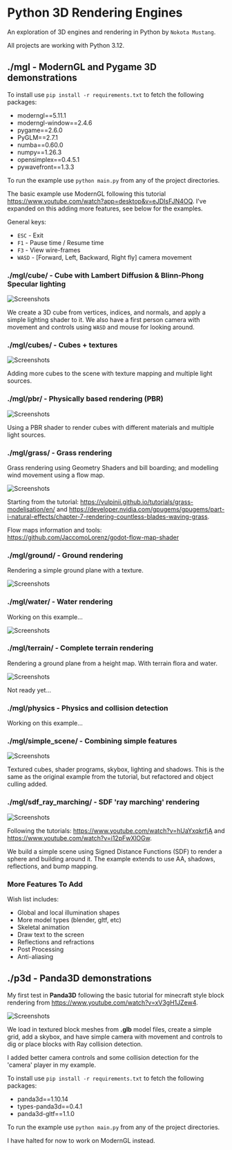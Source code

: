 # Python 3D Rendering Engines

An exploration of 3D engines and rendering in Python by `Nokota Mustang`.

All projects are working with Python 3.12.

## ./mgl - ModernGL and Pygame 3D demonstrations

To install use `pip install -r requirements.txt` to fetch the following packages:

-   moderngl==5.11.1
-   moderngl-window==2.4.6
-   pygame==2.6.0
-   PyGLM==2.7.1
-   numba==0.60.0
-   numpy==1.26.3
-   opensimplex==0.4.5.1
-   pywavefront==1.3.3

To run the example use `python main.py` from any of the project directories.

The basic example use ModernGL following this tutorial <https://www.youtube.com/watch?app=desktop&v=eJDIsFJN4OQ>. I've expanded on this adding more features, see below for the examples.

General keys:

-   `ESC` - Exit
-   `F1` - Pause time / Resume time
-   `F3` - View wire-frames
-   `WASD` - [Forward, Left, Backward, Right fly] camera movement

### ./mgl/cube/ - Cube with Lambert Diffusion & Blinn-Phong Specular lighting

![Screenshots](./screenshots/moderngl_0.PNG)

We create a 3D cube from vertices, indices, and normals, and apply a simple lighting shader to it. We also have a first person camera with movement and controls using `WASD` and mouse for looking around.

### ./mgl/cubes/ - Cubes + textures

![Screenshots](./screenshots/moderngl_3.PNG)

Adding more cubes to the scene with texture mapping and multiple light sources.

### ./mgl/pbr/ - Physically based rendering (PBR)

![Screenshots](./screenshots/mgl_pbr.PNG)

Using a PBR shader to render cubes with different materials and multiple light sources.

### ./mgl/grass/ - Grass rendering

Grass rendering using Geometry Shaders and bill boarding; and modelling wind movement using a flow map.

![Screenshots](./screenshots/mgl_grass1.PNG)

Starting from the tutorial: <https://vulpinii.github.io/tutorials/grass-modelisation/en/> and <https://developer.nvidia.com/gpugems/gpugems/part-i-natural-effects/chapter-7-rendering-countless-blades-waving-grass>.

Flow maps information and tools: <https://github.com/JaccomoLorenz/godot-flow-map-shader>

### ./mgl/ground/ - Ground rendering

Rendering a simple ground plane with a texture.

![Screenshots](./screenshots/mgl_ground1.PNG)

### ./mgl/water/ - Water rendering

Working on this example...

![Screenshots](./screenshots/mgl_water1.PNG)

### ./mgl/terrain/ - Complete terrain rendering

Rendering a ground plane from a height map. With terrain flora and water.

![Screenshots](./screenshots/mgl_terrain1.PNG)

Not ready yet...

### ./mgl/physics - Physics and collision detection

Working on this example...

### ./mgl/simple_scene/ - Combining simple features

![Screenshots](./screenshots/mgl_scene.PNG)

Textured cubes, shader programs, skybox, lighting and shadows. This is the same as the original example from the tutorial, but refactored and object culling added.

### ./mgl/sdf_ray_marching/ - SDF 'ray marching' rendering

![Screenshots](./screenshots/mgl_sdf.PNG)

Following the tutorials: <https://www.youtube.com/watch?v=hUaYxqkrfjA> and <https://www.youtube.com/watch?v=i12pFwXlOGw>.

We build a simple scene using Signed Distance Functions (SDF) to render a sphere and building around it. The example extends to use AA, shadows, reflections, and bump mapping.

### More Features To Add

Wish list includes:

-   Global and local illumination shapes
-   More model types (blender, gltf, etc)
-   Skeletal animation
-   Draw text to the screen
-   Reflections and refractions
-   Post Processing
-   Anti-aliasing

## ./p3d - Panda3D demonstrations

My first test in **Panda3D** following the basic tutorial for minecraft style block rendering from <https://www.youtube.com/watch?v=xV3gH1JZew4>.

![Screenshots](./screenshots/panda_1.PNG)

We load in textured block meshes from **.glb** model files, create a simple grid, add a skybox, and have simple camera with movement and controls to dig or place blocks with Ray collision detection.

I added better camera controls and some collision detection for the 'camera' player in my example.

To install use `pip install -r requirements.txt` to fetch the following packages:

-   panda3d==1.10.14
-   types-panda3d==0.4.1
-   panda3d-gltf==1.1.0

To run the example use `python main.py` from any of the project directories.

I have halted for now to work on ModernGL instead.
